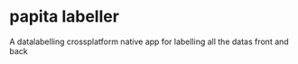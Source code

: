 # papita labeller

A datalabelling crossplatform native app for labelling all the datas front and back
